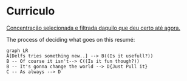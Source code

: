 ﻿# Curriculo

[Concentração selecionada e filtrada daquilo que deu certo até agora.](https://github.com/gdelfs/Curriculo/blob/master/Curriculo_Delfino.pdf)

The process of deciding what goes on this resumé:
```mermaid
graph LR
A[Delfs tries something new..] --> B((Is it usefull?))
B -- Of course it isn't--> C((Is it fun though?))
B -- It's gonna change the world --> D{Just Pull it}
C -- As always --> D